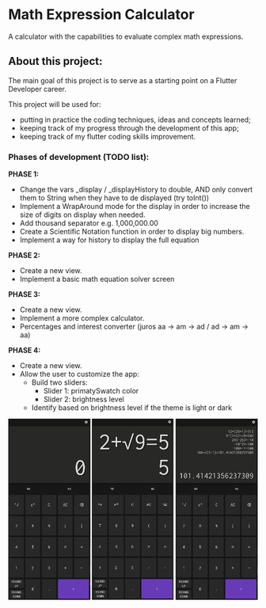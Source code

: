 # Math Expression Calculator

A calculator with the capabilities to evaluate complex math expressions.

## About this project:

The main goal of this project is to serve as a starting point on a Flutter Developer career.

This project will be used for:
- putting in practice the coding techniques, ideas and concepts learned;
- keeping track of my progress through the development of this app;
- keeping track of my flutter coding skills improvement.

### Phases of development (TODO list):

**PHASE 1:**
  - Change the vars _display  / _displayHistory to double, AND
    only convert them to String when they have to de displayed (try toInt())
  - Implement a WrapAround mode for the display in order to increase the size of
      digits on display when needed.
  - Add thousand separator e.g. 1,000,000.00
  - Create a Scientific Notation function in order to display big numbers.
  - Implement a way for history to display the full equation

**PHASE 2:**
  - Create a new view.
  - Implement a basic math equation solver screen

**PHASE 3:**
  - Create a new view.
  - Implement a more complex calculator.
  - Percentages and interest converter (juros aa -> am -> ad / ad -> am -> aa)

**PHASE 4:**
  - Create a new view.
  - Allow the user to customize the app:
    - Build two sliders:
      - Slider 1: primatySwatch color
      - Slider 2: brightness level
    - Identify based on brightness level if the theme is light or dark

![alt text](design_references/AppPrintScreen.jpg)